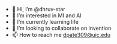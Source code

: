 - 👋 Hi, I’m @dhruv-star
- 👀 I’m interested in MI and AI 
- 🌱 I’m currently learning life 
- 💞️ I’m looking to collaborate on invention 
- 📫 How to reach me dpate309@uic.edu 

<!---
dhruv-star/dhruv-star is a ✨ special ✨ repository because its `README.md` (this file) appears on your GitHub profile.
You can click the Preview link to take a look at your changes.
--->
